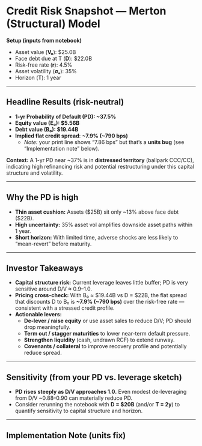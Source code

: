 # Credit Risk Snapshot — Merton (Structural) Model

**Setup (inputs from notebook)**  
- Asset value (**V₀**): \$25.0B  
- Face debt due at T (**D**): \$22.0B  
- Risk-free rate (**r**): 4.5%  
- Asset volatility (**σₐ**): 35%  
- Horizon (**T**): 1 year

---

## Headline Results (risk-neutral)
- **1-yr Probability of Default (PD): ~37.5%**  
- **Equity value (E₀): \$5.56B**  
- **Debt value (B₀): \$19.44B**  
- **Implied flat credit spread**: **~7.9% (~790 bps)**  
  - *Note:* your print line shows “7.86 bps” but that’s a **units bug** (see “Implementation note” below).

**Context:** A 1-yr PD near ~37% is in **distressed territory** (ballpark CCC/CC), indicating high refinancing risk and potential restructuring under this capital structure and volatility.

---

## Why the PD is high
- **Thin asset cushion:** Assets (\$25B) sit only ~13% above face debt (\$22B).  
- **High uncertainty:** 35% asset vol amplifies downside asset paths within 1 year.  
- **Short horizon:** With limited time, adverse shocks are less likely to “mean-revert” before maturity.

---

## Investor Takeaways
- **Capital structure risk:** Current leverage leaves little buffer; PD is very sensitive around D/V ≈ 0.9–1.0.  
- **Pricing cross-check:** With B₀ ≈ \$19.44B vs D = \$22B, the flat spread that discounts D to B₀ is **~7.9% (~790 bps)** over the risk-free rate — consistent with a stressed credit profile.  
- **Actionable levers:**
  - **De-lever / raise equity** or use asset sales to reduce D/V; PD should drop meaningfully.
  - **Term out / stagger maturities** to lower near-term default pressure.
  - **Strengthen liquidity** (cash, undrawn RCF) to extend runway.
  - **Covenants / collateral** to improve recovery profile and potentially reduce spread.

---

## Sensitivity (from your PD vs. leverage sketch)
- **PD rises steeply as D/V approaches 1.0.** Even modest de-leveraging from D/V ~0.88–0.90 can materially reduce PD.  
- Consider rerunning the notebook with **D = \$20B** (and/or **T = 2y**) to quantify sensitivity to capital structure and horizon.

---

## Implementation Note (units fix)

